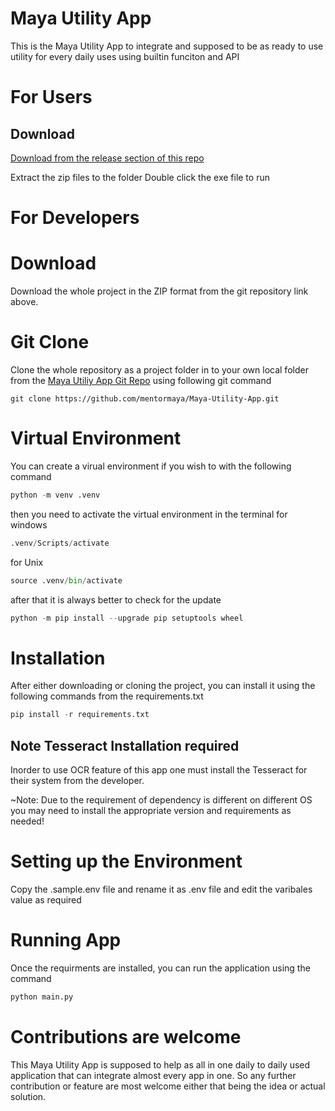 # Maya Utility App
This is the Maya Utility App to integrate and supposed to be as ready to use utility for every daily uses using builtin funciton and API


# For Users

## Download
[Download from the release section of this repo](https://github.com/mentormaya/Maya-Utility-App/releases/)

Extract the zip files to the folder
Double click the exe file to run

# For Developers
# Download
Download the whole project in the ZIP format from the git repository link above.

# Git Clone
Clone the whole repository as a project folder in to your own local folder from the [Maya Utiliy App Git Repo](https://github.com/mentormaya/Maya-Utility-App.git) using following git command

```GIT
git clone https://github.com/mentormaya/Maya-Utility-App.git
```

# Virtual Environment
You can create a virual environment if you wish to with the following command
```python 
python -m venv .venv
```

then you need to activate the virtual environment in the terminal 
for windows
```python
.venv/Scripts/activate
```
for Unix
```python
source .venv/bin/activate
```

after that it is always better to check for the update

```python
python -m pip install --upgrade pip setuptools wheel
```


# Installation
After either downloading or cloning the project, you can install it using the following commands from the requirements.txt
```python
pip install -r requirements.txt
```

## Note Tesseract Installation required
Inorder to use OCR feature of this app one must install the Tesseract for their system from the developer.

~Note: Due to the requirement of dependency is different on different OS you may need to install the appropriate version and requirements as needed!
# Setting up the Environment
Copy the .sample.env file and rename it as .env file and edit the varibales value as required

# Running App

Once the requirments are installed, you can run the application using the command
```python
python main.py
```


# Contributions are welcome
This Maya Utility App is supposed to help as all in one daily to daily used application that can integrate almost every app in one. So any further contribution or feature are most welcome either that being the idea or actual solution.